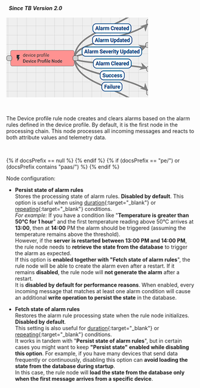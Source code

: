 <table  style="width:250px;">
   <thead>
     <tr>
	 <td style="text-align: center"><strong><em>Since TB Version 2.0</em></strong></td>
     </tr>
   </thead>
</table> 

![deviceProfileNode](/images/user-guide/rule-engine-2-0/nodes/device-profile-node.png)

<br>

The Device profile rule node creates and clears alarms based on the alarm rules defined in the device profile. By default, it is the first node in the processing chain. This node processes all incoming messages and reacts to both attribute values and telemetry data.

<br>

{% if docsPrefix == null %}
<object width="70%" data="/images/user-guide/rule-engine-2-0/nodes/device-profile-node-2-ce.png"></object>
{% endif %}
{% if (docsPrefix == "pe/") or (docsPrefix contains "paas/") %}
<object width="70%" data="/images/user-guide/rule-engine-2-0/nodes/device-profile-node-2-pe.png"></object>
{% endif %}

Node configuration:

- **Persist state of alarm rules**<br>
  Stores the processing state of alarm rules. **Disabled by default**.
  This option is useful when using [duration](/docs/{{docsPrefix}}user-guide/device-profiles/#alarm-condition-with-a-duration){:target="_blank"} or [repeating](/docs/{{docsPrefix}}user-guide/device-profiles/#repeating-alarm-condition){:target="_blank"} conditions.   
  *For example:* If you have a condition like "**Temperature is greater than 50°C for 1 hour**" and the first temperature reading above 50°C arrives at **13:00**, then at **14:00** PM the alarm should be triggered (assuming the temperature remains above the threshold).   
  However, if the **server is restarted between 13:00 PM and 14:00 PM**, the rule node needs to **retrieve the state from the database** to trigger the alarm as expected.   
  If this option is **enabled together with "Fetch state of alarm rules**", the rule node will be able to create the alarm even after a restart.
  If it remains **disabled**, the rule node will **not generate the alarm** after a restart.   
  It is **disabled by default for performance reasons**. When enabled, every incoming message that matches at least one alarm condition will cause an additional **write operation to persist the state** in the database.

- **Fetch state of alarm rules**<br>
  Restores the alarm rule processing state when the rule node initializes. **Disabled by default**.   
  This setting is also useful for [duration](/docs/{{docsPrefix}}user-guide/device-profiles/#alarm-condition-with-a-duration){:target="_blank"} or [repeating](/docs/{{docsPrefix}}user-guide/device-profiles/#repeating-alarm-condition){:target="_blank"} conditions.   
  It works in tandem with "**Persist state of alarm rules**", but in certain cases you might want to keep **"Persist state" enabled while disabling this option**.
  For example, if you have many devices that send data frequently or continuously, disabling this option can **avoid loading the state from the database during startup**.   
  In this case, the rule node will **load the state from the database only when the first message arrives from a specific device**.
